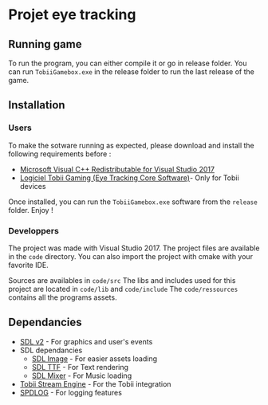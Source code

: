 # Projet eye tracking

## Running game
To run the program, you can either compile it or go in release folder.
You can run ``TobiiGamebox.exe`` in the release folder to run the last release of the game.

## Installation

### Users
To make the sotware running as expected, please download and install the following requirements before : 
- [Microsoft Visual C++ Redistributable for Visual Studio 2017](https://support.microsoft.com/en-ph/help/2977003/the-latest-supported-visual-c-downloads)
- [Logiciel Tobii Gaming (Eye Tracking Core Software)](https://tobiigaming.com/getstarted/)- Only for Tobii devices

Once installed, you can run the ``TobiiGamebox.exe`` software from the ``release`` folder. Enjoy !

### Developpers

The project was made with Visual Studio 2017. The project files are available in the ``code`` directory.
You can also import the project with cmake with your favorite IDE.

Sources are availables in ``code/src``
The libs and includes used for this project are located in ``code/lib`` and ``code/include``
The ``code/ressources`` contains all the programs assets.

## Dependancies
- [SDL v2](https://www.libsdl.org/index.php) - For graphics and user's events 
- SDL dependancies
	- [SDL Image](https://www.libsdl.org/projects/SDL_image/) - For easier assets loading 
	- [SDL TTF](https://www.libsdl.org/projects/SDL_ttf/docs/SDL_ttf.html) - For Text rendering 
	- [SDL Mixer](https://www.libsdl.org/projects/SDL_mixer/) - For Music loading 
- [Tobii Stream Engine](https://developer.tobii.com/consumer-eye-trackers/stream-engine/) - For the Tobii integration 
- [SPDLOG](https://github.com/gabime/spdlog) - For logging features 
